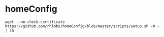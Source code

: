 homeConfig
==========

    wget --no-check-certificate https://github.com/rhlobo/homeConfig/blob/master/scripts/setup.sh -O - | sh
